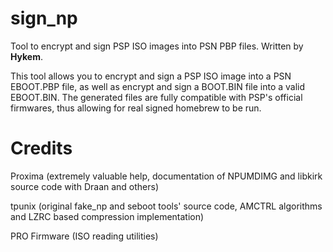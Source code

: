 # sign_np
Tool to encrypt and sign PSP ISO images into PSN PBP files. Written by **Hykem**.

This tool allows you to encrypt and sign a PSP ISO image into a PSN EBOOT.PBP file, as well as encrypt and sign a BOOT.BIN file into a valid EBOOT.BIN.
The generated files are fully compatible with PSP's official firmwares, thus allowing for real signed homebrew to be run.

# Credits
Proxima (extremely valuable help, documentation of NPUMDIMG and libkirk source code with Draan and others)

tpunix (original fake_np and seboot tools' source code, AMCTRL algorithms and LZRC based compression implementation)

PRO Firmware (ISO reading utilities)

